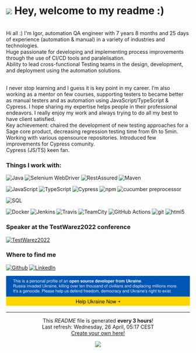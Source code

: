 <h1><img src="https://emojis.slackmojis.com/emojis/images/1531849430/4246/blob-sunglasses.gif?1531849430" width="30"/> Hey, welcome to my readme :)</h1>

<p> </br> Hi all :) I'm Igor, automation QA engineer with 7 years 8 months and 25 days of experience (automation & manual) in a variety of industries and technologies. 
</br> Huge passionate for developing and implementing process improvements through the use of CI/CD tools and paralelisation. 
</br> Ability to lead cross-functional Testing teams in the design, development, and deployment using the automation solutions. 
<p>
</br> I never stop learning and I guess it is key point in my career. I’m also working as a mentor on few courses, supporting testers to became better as manual testers and as automation using JavaScript/TypeScript & Cypress. I hope sharing my expertise helps people in their professional endeavors.
I really enjoy my work and always trying to do all my best to have client satisfied.
</br> Key achievement: chaired the development of new testing approaches for a Sage core product, decreasing regression testing time from 6h to 5min. Working with various opensource repositories. Introduced few improvements for Cypress comunity.
</br> Cypress (JS/TS) keen fan.
</p>
<h3>Things I work with:</h3>
<p>
  <img alt="Java" src="https://img.shields.io/badge/-Java-2088FF?style=flat-square&logo=java&logoColor=white" >
  <img alt="Selenium WebDriver" src="https://img.shields.io/badge/-SeleniumWebDriver-2088FF?style=flat-square&logo=selenium-web-driver&logoColor=white" >
  <img alt="RestAssured" src="https://img.shields.io/badge/-Rest_Assured-2088FF?style=flat-square&logo=rest_assured&logoColor=white" >
  <img alt="Maven" src="https://img.shields.io/badge/-Maven-2088FF?style=flat-square&logo=Maven&logoColor=white" />
</p>
<p>
  <img alt="JavaScript" src="https://img.shields.io/badge/-JavaScript-45b8d8?style=flat-square&logo=javascript&logoColor=white" >
  <img alt="TypeScript" src="https://shields.io/badge/TypeScript-3178C6?logo=TypeScript&logoColor=FFF&style=flat-square" >
  <img alt="Cypress" src="https://img.shields.io/badge/-Cypress-45b8d8?style=flat-square&logo=cypress&logoColor=white" />
  <img alt="npm" src="https://img.shields.io/badge/-NPM-45b8d8?style=flat-square&logo=npm&logoColor=white" />
  <img alt="cucumber preprocessor" src="https://img.shields.io/badge/-Cucumber_preprocessor-45b8d8?style=flat-square&logo=BDD&logoColor=white" />
</p>
<p>
  <img alt="SQL" src="https://img.shields.io/badge/-SQL-45b8d8?style=flat-square&logo=mssql&logoColor=white" >
</p>
<p>
  <img alt="Docker" src="https://img.shields.io/badge/-Docker-F05032?style=flat-square&logo=docker&logoColor=white" />
  <img alt="Jenkins" src="https://img.shields.io/badge/-Jenkins-FB542B?style=flat-square&logo=Jenkins&logoColor=white" />
  <img alt="Travis" src="https://img.shields.io/badge/-Travis-FB542B?style=flat-square&logo=Travis&logoColor=white" />
  <img alt="TeamCity" src="https://img.shields.io/badge/-Team_City-FB542B?style=flat-square&logo=team_city&logoColor=white" />
  <img alt="GitHub Actions" src="https://img.shields.io/badge/-Github_Actions-FB542B?style=flat-square&logo=github-actions&logoColor=white" />
  <img alt="git" src="https://img.shields.io/badge/-Git-F05032?style=flat-square&logo=git&logoColor=white" />
  <img alt="html5" src="https://img.shields.io/badge/-HTML5-F05032?style=flat-square&logo=html5&logoColor=white" />
</p>

<h3>Speaker at the TestWarez2022 conference</h3>
<p><a href="https://2022.testwarez.pl/speaker/igor-dlugosh/" target="_blank"><img alt="TestWarez2022" src="https://img.shields.io/badge/TestWarez2022-testing%20conference-brightgreen" /></a>
</p>

<h3>Where to find me</h3>
<p><a href="https://github.com/dlgshi" target="_blank"><img alt="Github" src="https://img.shields.io/badge/GitHub-%2312100E.svg?&style=for-the-badge&logo=Github&logoColor=white" /></a> <a href="https://www.linkedin.com/in/igor-dlugosh-8614b075/" target="_blank"><img alt="LinkedIn" src="https://img.shields.io/badge/linkedin-%230077B5.svg?&style=for-the-badge&logo=linkedin&logoColor=white" /></a>
</p>

[![Stand With Ukraine](https://raw.githubusercontent.com/vshymanskyy/StandWithUkraine/main/banner-personal-page.svg)](https://stand-with-ukraine.pp.ua)

------------
<p align="center">This <i>README</i> file is generated <b>every 3 hours</b>!</br>Last refresh: Wednesday, 26 April, 05:17 CEST <br /><a href="https://medium.com/@th.guibert/how-to-create-a-self-updating-readme-md-for-your-github-profile-f8b05744ca91">Create your own here!</a></p>
<p align="center"><img src="https://github.com/thmsgbrt/thmsgbrt/workflows/README%20build/badge.svg" />